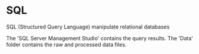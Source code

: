 # SQL
SQL (Structured Query Language) manipulate relational databases

The 'SQL Server Management Studio' contains the query results. The 'Data' folder contains the raw and processed data files.
